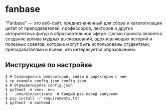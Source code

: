# fanbase
 "Fanbase" — это веб-сайт, предназначенный для сбора и каталогизации цитат от преподавателей, профессоров, лекторов и других авторитетных фигур в образовательной сфере. Целью проекта является создание архива мудрых высказываний, вдохновляющих историй и полезных советов, которые могут быть использованы студентами, преподавателями и всеми, кто интересуется образованием.

## Инструкция по настройке
```
$ # Склонировать репозиторий, войти в директорию с ним
$ cp example_config.json config.json
$ # Отредактируйте config.json
$ python3 -m venv .env
$ . .env/bin/activate  # Каждый раз перед запуском
$ pip install -r requirements.txt
$ python3 -m backend
```
